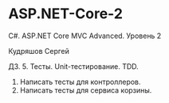 # ASP.NET-Core-2
C#. ASP.NET Core MVC Advanced. Уровень 2

Кудряшов Сергей

ДЗ. 5. Тесты. Unit-тестирование. TDD.
1. Написать тесты для контроллеров.
2. Написать тесты для сервиса корзины.